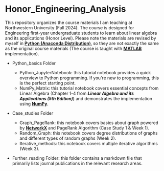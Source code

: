 # Honor_Engineering_Analysis
This repository organizes the course materials I am teaching at Northwestern University (Fall 2024). The course is designed for Engineering first-year undergraduate students to learn about linear algebra and its applications (Honor Level). Please note the materials are revised by myself in [**Python (Anaconda Distribution)**](https://www.anaconda.com/download), so they are not exactly the same as the original course materials (The course is taught with [**MATLAB**](https://www.mathworks.com/products/matlab.html) implementation). 

- Python_basics Folder
  - Python_JupyterNotebook: this tutorial notebook provides a quick overview to Python programming. If you're new to programming, this is the perfect starting point.
  - NumPy_Matrix: this tutorial notebook covers essential concepts from Linear Algebra  (Chapter 1-4 from ***Linear Algebra and its Applications (5th Edition)***) and demonstrates the implementation using [**NumPy**](https://numpy.org).

- Case_studies Folder
  - Graph_PageRank: this notebook covers basics about graph powered by [**NetworkX**](https://networkx.org) and PageRank Algorithm (Case Study 1 & Week 1).
  - Random_Graph: this notebook covers degree distributions of graphs and different types of random graphs (Week 2).
  - Iterative_methods: this notebook covers multiple iterative algorithms (Week 3).

- Further_reading Folder: this folder contains a markdown file that primarily lists journal publications in the relevant research areas. 
